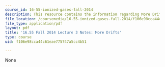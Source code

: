 ```yaml
---
course_id: 16-55-ionized-gases-fall-2014
description: This resource contains the information regarding More Drifts.
file_location: /coursemedia/16-55-ionized-gases-fall-2014/f106e98cca44c61eae775747a5cc4b51_MIT16_55F14_Lecture3.pdf
file_type: application/pdf
layout: pdf
title: '16.55 Fall 2014 Lecture 3 Notes: More Drifts'
type: course
uid: f106e98cca44c61eae775747a5cc4b51

---
```

None